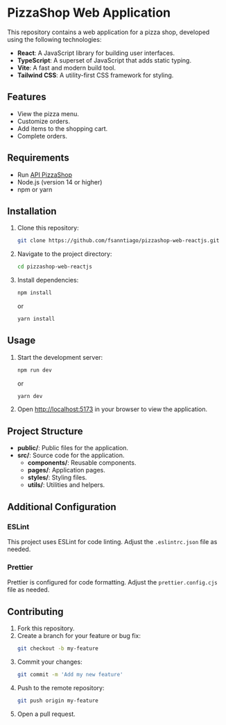 # PizzaShop Web Application

This repository contains a web application for a pizza shop, developed using the following technologies:

- **React**: A JavaScript library for building user interfaces.
- **TypeScript**: A superset of JavaScript that adds static typing.
- **Vite**: A fast and modern build tool.
- **Tailwind CSS**: A utility-first CSS framework for styling.

## Features

- View the pizza menu.
- Customize orders.
- Add items to the shopping cart.
- Complete orders.

## Requirements

- Run [API PizzaShop](https://github.com/fsanntiago/api-pizzashop-bun)
- Node.js (version 14 or higher)
- npm or yarn

## Installation

1. Clone this repository:
    ```sh
    git clone https://github.com/fsanntiago/pizzashop-web-reactjs.git
    ```

2. Navigate to the project directory:
    ```sh
    cd pizzashop-web-reactjs
    ```

3. Install dependencies:
    ```sh
    npm install
    ```
    or
    ```sh
    yarn install
    ```

## Usage

1. Start the development server:
    ```sh
    npm run dev
    ```
    or
    ```sh
    yarn dev
    ```

2. Open [http://localhost:5173](http://localhost:5173) in your browser to view the application.

## Project Structure

- **public/**: Public files for the application.
- **src/**: Source code for the application.
  - **components/**: Reusable components.
  - **pages/**: Application pages.
  - **styles/**: Styling files.
  - **utils/**: Utilities and helpers.

## Additional Configuration

### ESLint

This project uses ESLint for code linting. Adjust the `.eslintrc.json` file as needed.

### Prettier

Prettier is configured for code formatting. Adjust the `prettier.config.cjs` file as needed.

## Contributing

1. Fork this repository.
2. Create a branch for your feature or bug fix:
    ```sh
    git checkout -b my-feature
    ```
3. Commit your changes:
    ```sh
    git commit -m 'Add my new feature'
    ```
4. Push to the remote repository:
    ```sh
    git push origin my-feature
    ```
5. Open a pull request.
